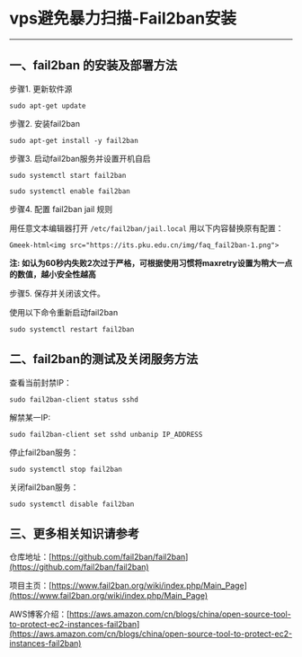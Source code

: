 # vps避免暴力扫描-Fail2ban安装
----------------------------

## 一、fail2ban 的安装及部署方法

步骤1. 更新软件源

```
sudo apt-get update
```

步骤2. 安装fail2ban

```
sudo apt-get install -y fail2ban
```

步骤3. 启动fail2ban服务并设置开机自启

```
sudo systemctl start fail2ban

sudo systemctl enable fail2ban
```

步骤4. 配置 fail2ban jail 规则

用任意文本编辑器打开 `/etc/fail2ban/jail.local` 用以下内容替换原有配置：

`Gmeek-html<img src="https://its.pku.edu.cn/img/faq_fail2ban-1.png">`

**注: 如认为60秒内失败2次过于严格，可根据使用习惯将maxretry设置为稍大一点的数值，越小安全性越高**

步骤5. 保存并关闭该文件。

使用以下命令重新启动fail2ban

```
sudo systemctl restart fail2ban
```

## 二、fail2ban的测试及关闭服务方法

查看当前封禁IP：

```
sudo fail2ban-client status sshd
```

解禁某一IP:

```
sudo fail2ban-client set sshd unbanip IP_ADDRESS
```

停止fail2ban服务：

```
sudo systemctl stop fail2ban
```

关闭fail2ban服务：

```
sudo systemctl disable fail2ban
```

## 三、更多相关知识请参考

仓库地址：[https://github.com/fail2ban/fail2ban](https://github.com/fail2ban/fail2ban)

项目主页：[https://www.fail2ban.org/wiki/index.php/Main_Page](https://www.fail2ban.org/wiki/index.php/Main_Page)

AWS博客介绍：[https://aws.amazon.com/cn/blogs/china/open-source-tool-to-protect-ec2-instances-fail2ban](https://aws.amazon.com/cn/blogs/china/open-source-tool-to-protect-ec2-instances-fail2ban)
